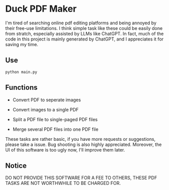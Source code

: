 # Duck PDF Maker

I'm tired of searching online pdf editing platforms and being annoyed by their free-use limitations. I think simple task like these could be easily done from stratch, especially assisted by LLMs like ChatGPT. In fact, much of the code in this project is mainly generated by ChatGPT, and I appreciates it for saving my time.

## Use

```shell
python main.py
```

## Functions

- Convert PDF to seperate images

- Convert images to a single PDF

- Split a PDF file to single-paged PDF files

- Merge several PDF files into one PDF file

These tasks are rather basic, if you have more requests or suggestions, please take a issue. Bug shooting is also highly appreciated. Moreover, the UI of this software is too ugly now, I'll improve them later.

## Notice

DO NOT PROVIDE THIS SOFTWARE FOR A FEE TO OTHERS, THESE PDF TASKS ARE NOT WORTHWHILE TO BE CHARGED FOR.